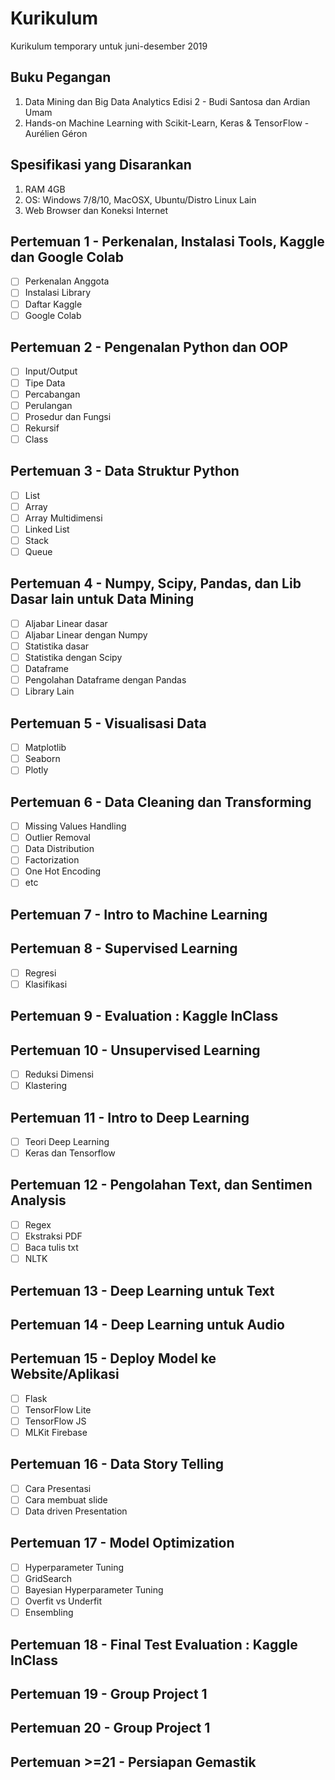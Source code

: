# Kurikulum
Kurikulum temporary untuk juni-desember 2019

## Buku Pegangan
1. Data Mining dan Big Data Analytics Edisi 2 - Budi Santosa dan Ardian Umam
2. Hands-on Machine Learning with Scikit-Learn, Keras & TensorFlow - Aurélien Géron

## Spesifikasi yang Disarankan
1. RAM 4GB
2. OS: Windows 7/8/10, MacOSX, Ubuntu/Distro Linux Lain
3. Web Browser dan Koneksi Internet

## Pertemuan 1 - Perkenalan, Instalasi Tools, Kaggle dan Google Colab
- [ ] Perkenalan Anggota
- [ ] Instalasi Library
- [ ] Daftar Kaggle
- [ ] Google Colab

## Pertemuan 2 - Pengenalan Python dan OOP
- [ ] Input/Output
- [ ] Tipe Data
- [ ] Percabangan
- [ ] Perulangan
- [ ] Prosedur dan Fungsi
- [ ] Rekursif
- [ ] Class

## Pertemuan 3 - Data Struktur Python
- [ ] List
- [ ] Array
- [ ] Array Multidimensi
- [ ] Linked List
- [ ] Stack
- [ ] Queue

## Pertemuan 4 - Numpy, Scipy, Pandas, dan Lib Dasar lain untuk Data Mining
- [ ] Aljabar Linear dasar
- [ ] Aljabar Linear dengan Numpy
- [ ] Statistika dasar
- [ ] Statistika dengan Scipy
- [ ] Dataframe
- [ ] Pengolahan Dataframe dengan Pandas
- [ ] Library Lain

## Pertemuan 5 - Visualisasi Data
- [ ] Matplotlib
- [ ] Seaborn
- [ ] Plotly

## Pertemuan 6 - Data Cleaning dan Transforming
- [ ] Missing Values Handling
- [ ] Outlier Removal
- [ ] Data Distribution
- [ ] Factorization
- [ ] One Hot Encoding
- [ ] etc

## Pertemuan 7 - Intro to Machine Learning

## Pertemuan 8 - Supervised Learning
- [ ] Regresi
- [ ] Klasifikasi

## Pertemuan 9 - Evaluation : Kaggle InClass

## Pertemuan 10 - Unsupervised Learning
- [ ] Reduksi Dimensi
- [ ] Klastering

## Pertemuan 11 - Intro to Deep Learning
- [ ] Teori Deep Learning
- [ ] Keras dan Tensorflow

## Pertemuan 12 - Pengolahan Text, dan Sentimen Analysis
- [ ] Regex
- [ ] Ekstraksi PDF
- [ ] Baca tulis txt
- [ ] NLTK

## Pertemuan 13 - Deep Learning untuk Text

## Pertemuan 14 - Deep Learning untuk Audio

## Pertemuan 15 - Deploy Model ke Website/Aplikasi
- [ ] Flask
- [ ] TensorFlow Lite
- [ ] TensorFlow JS
- [ ] MLKit Firebase

## Pertemuan 16 - Data Story Telling
- [ ] Cara Presentasi
- [ ] Cara membuat slide
- [ ] Data driven Presentation

## Pertemuan 17 - Model Optimization
- [ ] Hyperparameter Tuning
- [ ] GridSearch
- [ ] Bayesian Hyperparameter Tuning
- [ ] Overfit vs Underfit
- [ ] Ensembling

## Pertemuan 18 - Final Test Evaluation : Kaggle InClass

## Pertemuan 19 - Group Project 1

## Pertemuan 20 - Group Project 1

## Pertemuan >=21 - Persiapan Gemastik

